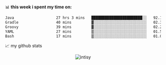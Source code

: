 📊 **this week i spent my time on:**
<!--START_SECTION:waka-->

```txt
Java                   27 hrs 3 mins   ███████████████████████░░   92.16 %
Gradle                 40 mins         ▓░░░░░░░░░░░░░░░░░░░░░░░░   02.32 %
Groovy                 39 mins         ▓░░░░░░░░░░░░░░░░░░░░░░░░   02.26 %
YAML                   27 mins         ▒░░░░░░░░░░░░░░░░░░░░░░░░   01.55 %
Bash                   17 mins         ▒░░░░░░░░░░░░░░░░░░░░░░░░   01.01 %
```

<!--END_SECTION:waka-->


📈 my github stats

<p align="center"> <img src="https://github-readme-stats.vercel.app/api?username=intisy&show_icons=true&theme=gotham" alt="intisy" />




